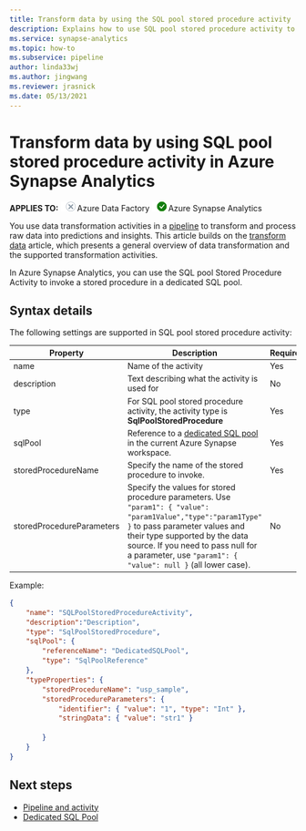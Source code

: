```yaml
---
title: Transform data by using the SQL pool stored procedure activity
description: Explains how to use SQL pool stored procedure activity to invoke a stored procedure in Azure Synapse Analytics.
ms.service: synapse-analytics 
ms.topic: how-to
ms.subservice: pipeline 
author: linda33wj
ms.author: jingwang
ms.reviewer: jrasnick
ms.date: 05/13/2021
---
```


# Transform data by using SQL pool stored procedure activity in Azure Synapse Analytics

<Token>**APPLIES TO:** ![not supported](../media/applies-to/no.png)Azure Data Factory ![supported](../media/applies-to/yes.png)Azure Synapse Analytics </Token> 

You use data transformation activities in a [pipeline](../../data-factory/concepts-pipelines-activities.md) to transform and process raw data into predictions and insights. This article builds on the [transform data](../../data-factory/transform-data.md) article, which presents a general overview of data transformation and the supported transformation activities.

In Azure Synapse Analytics, you can use the SQL pool Stored Procedure Activity to invoke a stored procedure in a dedicated SQL pool.

## Syntax details

The following settings are supported in SQL pool stored procedure activity:

| Property                  | Description                              | Required |
| ------------------------- | ---------------------------------------- | -------- |
| name                      | Name of the activity                     | Yes      |
| description               | Text describing what the activity is used for | No       |
| type                      | For SQL pool stored procedure activity, the activity type is **SqlPoolStoredProcedure** | Yes      |
| sqlPool         | Reference to a [dedicated SQL pool](../sql/overview-architecture.md) in the current Azure Synapse workspace. | Yes      |
| storedProcedureName       | Specify the name of the stored procedure to invoke. | Yes      |
| storedProcedureParameters | Specify the values for stored procedure parameters. Use `"param1": { "value": "param1Value","type":"param1Type" }` to pass parameter values and their type supported by the data source. If you need to pass null for a parameter, use `"param1": { "value": null }` (all lower case). | No       |

Example:

```json
{
    "name": "SQLPoolStoredProcedureActivity",
    "description":"Description",
    "type": "SqlPoolStoredProcedure",
    "sqlPool": {
        "referenceName": "DedicatedSQLPool",
        "type": "SqlPoolReference"
    },
    "typeProperties": {
        "storedProcedureName": "usp_sample",
        "storedProcedureParameters": {
            "identifier": { "value": "1", "type": "Int" },
            "stringData": { "value": "str1" }

        }
    }
}
```

## Next steps
 
- [Pipeline and activity](../../data-factory/concepts-pipelines-activities.md)
- [Dedicated SQL Pool](../sql-data-warehouse/sql-data-warehouse-overview-what-is.md)
